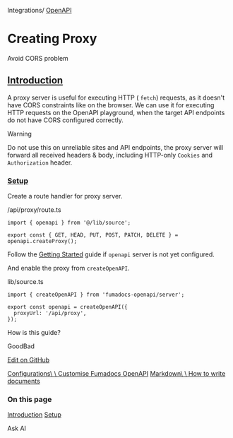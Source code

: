 Integrations/ [OpenAPI](https://fumadocs.vercel.app/docs/ui/openapi)

# Creating Proxy

Avoid CORS problem

## [Introduction](https://fumadocs.vercel.app/docs/ui/openapi/proxy\#introduction)

A proxy server is useful for executing HTTP ( `fetch`) requests, as it doesn't have CORS constraints like on the browser.
We can use it for executing HTTP requests on the OpenAPI playground, when the target API endpoints do not have CORS configured correctly.

Warning

Do not use this on unreliable sites and API endpoints, the proxy server will
forward all received headers & body, including HTTP-only `Cookies` and
`Authorization` header.

### [Setup](https://fumadocs.vercel.app/docs/ui/openapi/proxy\#setup)

Create a route handler for proxy server.

/api/proxy/route.ts

```
import { openapi } from '@/lib/source';

export const { GET, HEAD, PUT, POST, PATCH, DELETE } = openapi.createProxy();
```

Follow the [Getting Started](https://fumadocs.vercel.app/docs/ui/openapi) guide if `openapi` server is not yet configured.

And enable the proxy from `createOpenAPI`.

lib/source.ts

```
import { createOpenAPI } from 'fumadocs-openapi/server';

export const openapi = createOpenAPI({
  proxyUrl: '/api/proxy',
});
```

How is this guide?

GoodBad

[Edit on GitHub](https://github.com/fuma-nama/fumadocs/blob/dev/apps/docs/content/docs/ui/(integrations)/openapi/proxy.mdx)

[Configurations\\
\\
Customise Fumadocs OpenAPI](https://fumadocs.vercel.app/docs/ui/openapi/configurations) [Markdown\\
\\
How to write documents](https://fumadocs.vercel.app/docs/ui/markdown)

### On this page

[Introduction](https://fumadocs.vercel.app/docs/ui/openapi/proxy#introduction) [Setup](https://fumadocs.vercel.app/docs/ui/openapi/proxy#setup)

Ask AI